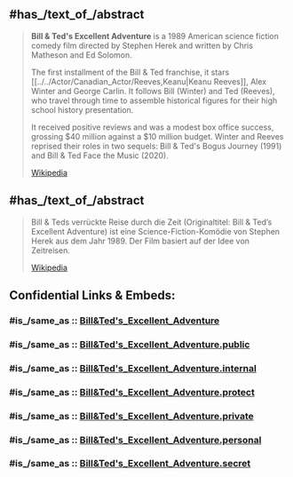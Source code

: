 

## #has_/text_of_/abstract 

> **Bill & Ted's Excellent Adventure** is a 1989 American science fiction comedy film directed by Stephen Herek 
> and written by Chris Matheson and Ed Solomon. 
> 
> The first installment of the Bill & Ted franchise, it stars [[../../Actor/Canadian_Actor/Reeves,Keanu|Keanu Reeves]], 
> Alex Winter and George Carlin. 
> It follows Bill (Winter) and Ted (Reeves), who travel through time 
> to assemble historical figures for their high school history presentation.
>
> It received positive reviews and was a modest box office success, 
> grossing $40 million against a $10 million budget. 
> Winter and Reeves reprised their roles in two sequels: Bill & Ted's Bogus Journey (1991) 
> and Bill & Ted Face the Music (2020).
>
> [Wikipedia](https://en.wikipedia.org/wiki/Bill%20&%20Ted's%20Excellent%20Adventure) 

## #has_/text_of_/abstract 

> Bill & Teds verrückte Reise durch die Zeit (Originaltitel: Bill & Ted’s Excellent Adventure) 
> ist eine Science-Fiction-Komödie von Stephen Herek aus dem Jahr 1989. 
> Der Film basiert auf der Idee von Zeitreisen.
>
> [Wikipedia](https://de.wikipedia.org/wiki/Bill%20&%20Teds%20verr%C3%BCckte%20Reise%20durch%20die%20Zeit) 


## Confidential Links & Embeds: 

### #is_/same_as :: [Bill&Ted's_Excellent_Adventure](/_Standards/Society/Communication/Media/Movie/Movie-Genre/Comedy/Bill&Ted's_Excellent_Adventure.md) 

### #is_/same_as :: [Bill&Ted's_Excellent_Adventure.public](/_public/Society/Communication/Media/Movie/Movie-Genre/Comedy/Bill&Ted's_Excellent_Adventure.public.md) 

### #is_/same_as :: [Bill&Ted's_Excellent_Adventure.internal](/_internal/Society/Communication/Media/Movie/Movie-Genre/Comedy/Bill&Ted's_Excellent_Adventure.internal.md) 

### #is_/same_as :: [Bill&Ted's_Excellent_Adventure.protect](/_protect/Society/Communication/Media/Movie/Movie-Genre/Comedy/Bill&Ted's_Excellent_Adventure.protect.md) 

### #is_/same_as :: [Bill&Ted's_Excellent_Adventure.private](/_private/Society/Communication/Media/Movie/Movie-Genre/Comedy/Bill&Ted's_Excellent_Adventure.private.md) 

### #is_/same_as :: [Bill&Ted's_Excellent_Adventure.personal](/_personal/Society/Communication/Media/Movie/Movie-Genre/Comedy/Bill&Ted's_Excellent_Adventure.personal.md) 

### #is_/same_as :: [Bill&Ted's_Excellent_Adventure.secret](/_secret/Society/Communication/Media/Movie/Movie-Genre/Comedy/Bill&Ted's_Excellent_Adventure.secret.md)

